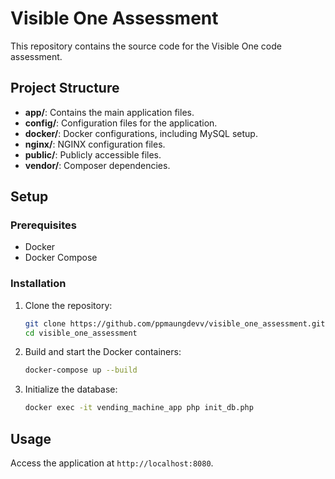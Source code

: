 # Visible One Assessment

This repository contains the source code for the Visible One code assessment.

## Project Structure

- **app/**: Contains the main application files.
- **config/**: Configuration files for the application.
- **docker/**: Docker configurations, including MySQL setup.
- **nginx/**: NGINX configuration files.
- **public/**: Publicly accessible files.
- **vendor/**: Composer dependencies.

## Setup

### Prerequisites

- Docker
- Docker Compose

### Installation

1. Clone the repository:
    ```bash
    git clone https://github.com/ppmaungdevv/visible_one_assessment.git
    cd visible_one_assessment
    ```

2. Build and start the Docker containers:
    ```bash
    docker-compose up --build
    ```

3. Initialize the database:
    ```bash
    docker exec -it vending_machine_app php init_db.php
    ```

## Usage

Access the application at `http://localhost:8080`.

